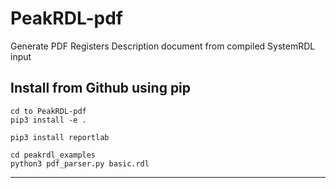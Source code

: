 # PeakRDL-pdf
Generate PDF Registers Description document from compiled SystemRDL input  

## Install from Github using pip

```shell
cd to PeakRDL-pdf   
pip3 install -e .      

pip3 install reportlab

cd peakrdl_examples
python3 pdf_parser.py basic.rdl
```

--------------------------------------------------------------------------------
